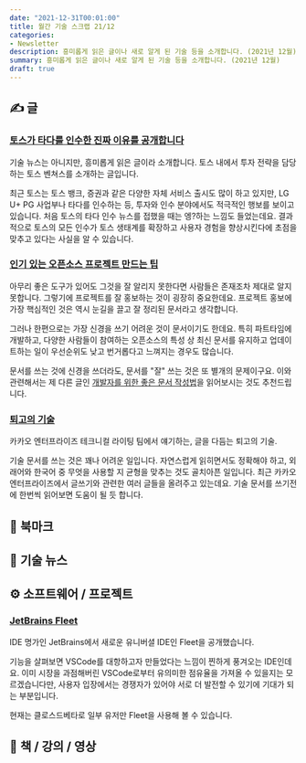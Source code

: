 ```yaml
---
date: "2021-12-31T00:01:00"
title: 월간 기술 스크랩 21/12
categories:
- Newsletter
description: 흥미롭게 읽은 글이나 새로 알게 된 기술 등을 소개합니다. (2021년 12월)
summary: 흥미롭게 읽은 글이나 새로 알게 된 기술 등을 소개합니다. (2021년 12월)
draft: true
---
```


## ✍️ 글

### [토스가 타다를 인수한 진짜 이유를 공개합니다](https://blog.toss.im/article/outside-the-box)

기술 뉴스는 아니지만, 흥미롭게 읽은 글이라 소개합니다.
토스 내에서 투자 전략을 담당하는 토스 벤쳐스를 소개하는 글입니다.

최근 토스는 토스 뱅크, 증권과 같은 다양한 자체 서비스 출시도 많이 하고 있지만,
LG U+ PG 사업부나 타다를 인수하는 등, 투자와 인수 분야에서도 적극적인 행보를 보이고 있습니다.
처음 토스의 타다 인수 뉴스를 접했을 때는 엥?하는 느낌도 들었는데요.
결과적으로 토스의 모든 인수가 토스 생태계를 확장하고 사용자 경험을 향상시킨다에 초점을 맞추고 있다는 사실을 알 수 있습니다.

### [인기 있는 오픈소스 프로젝트 만드는 팁](https://news.hada.io/topic?id=5379)

아무리 좋은 도구가 있어도 그것을 잘 알리지 못한다면 사람들은 존재조차 제대로 알지 못합니다.
그렇기에 프로젝트를 잘 홍보하는 것이 굉장히 중요한데요.
프로젝트 홍보에 가장 핵심적인 것은 역시 눈길을 끌고 잘 정리된 문서라고 생각합니다.

그러나 한편으로는 가장 신경을 쓰기 어려운 것이 문서이기도 한데요.
특히 파트타임에 개발하고, 다양한 사람들이 참여하는 오픈소스의 특성 상 최신 문서를 유지하고
업데이트하는 일이 우선순위도 낮고 번거롭다고 느껴지는 경우도 많습니다.

문서를 쓰는 것에 신경을 쓰더라도, 문서를 "잘" 쓰는 것은 또 별개의 문제이구요.
이와 관련해서는 제 다른 글인 [개발자를 위한 좋은 문서 작성법](https://ryanking13.github.io/2021/08/16/writing-a-good-documentation.html)을 읽어보시는 것도 추천드립니다.

### [퇴고의 기술](https://tech.kakaoenterprise.com/125)

카카오 엔터프라이즈 테크니컬 라이팅 팀에서 얘기하는, 글을 다듬는 퇴고의 기술.

기술 문서를 쓰는 것은 꽤나 어려운 일입니다. 자연스럽게 읽히면서도 정확해야 하고,
외래어와 한국어 중 무엇을 사용할 지 균형을 맞추는 것도 골치아픈 일입니다.
최근 카카오 엔터프라이즈에서 글쓰기와 관련한 여러 글들을 올려주고 있는데요.
기술 문서를 쓰기전에 한번씩 읽어보면 도움이 될 듯 합니다.

## 📌 북마크

## 📰 기술 뉴스

## ⚙️ 소프트웨어 / 프로젝트

### [JetBrains Fleet](https://www.jetbrains.com/fleet/)

IDE 명가인 JetBrains에서 새로운 유니버셜 IDE인 Fleet을 공개했습니다.

기능을 살펴보면 VSCode를 대항하고자 만들었다는 느낌이 찐하게 풍겨오는 IDE인데요.
이미 시장을 과점해버린 VSCode로부터 유의미한 점유율을 가져올 수 있을지는 모르겠습니다만,
사용자 입장에서는 경쟁자가 있어야 서로 더 발전할 수 있기에 기대가 되는 부분입니다.

현재는 클로스드베타로 일부 유저만 Fleet을 사용해 볼 수 있습니다.

## 📙 책 / 강의 / 영상
